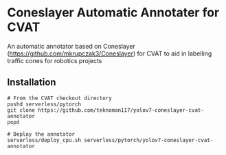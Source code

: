 Coneslayer Automatic Annotater for CVAT
=======================================
An automatic annotator based on Coneslayer (https://github.com/mkrupczak3/Coneslayer) for CVAT to aid in labelling traffic cones for robotics projects

Installation 
------------
```
# From the CVAT checkout directory
pushd serverless/pytorch
git clone https://github.com/teknoman117/yolov7-coneslayer-cvat-annotator
popd

# Deploy the annotator
serverless/deploy_cpu.sh serverless/pytorch/yolov7-coneslayer-cvat-annotator
```
